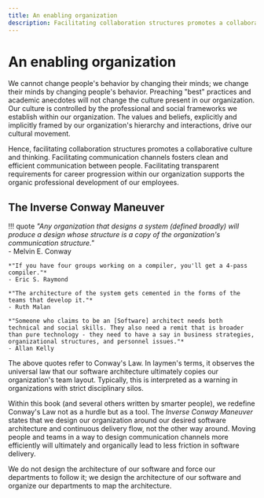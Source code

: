 ```yaml
---
title: An enabling organization
description: Facilitating collaboration structures promotes a collaborative culture and thinking. Facilitating communication channels fosters clean and efficient communication between people.
---
```


# An enabling organization

We cannot change people's behavior by changing their minds; we change their minds by changing people's behavior. Preaching "best" practices and academic anecdotes will not change the culture present in our organization. Our culture is controlled by the professional and social frameworks we establish within our organization. The values and beliefs, explicitly and implicitly framed by our organization's hierarchy and interactions, drive our cultural movement.

Hence, facilitating collaboration structures promotes a collaborative culture and thinking. Facilitating communication channels fosters clean and efficient communication between people. Facilitating transparent requirements for career progression within our organization supports the organic professional development of our employees.

## The Inverse Conway Maneuver

!!! quote
    *"Any organization that designs a system (defined broadly) will produce a design whose structure is a copy of the organization's communication structure."*  
    - Melvin E. Conway

    *"If you have four groups working on a compiler, you'll get a 4-pass compiler."*  
    - Eric S. Raymond

    *"The architecture of the system gets cemented in the forms of the teams that develop it."*  
    - Ruth Malan

    *"Someone who claims to be an [Software] architect needs both technical and social skills. They also need a remit that is broader than pure technology - they need to have a say in business strategies, organizational structures, and personnel issues."*  
    - Allan Kelly

The above quotes refer to Conway's Law. In laymen's terms, it observes the universal law that our software architecture ultimately copies our organization's team layout. Typically, this is interpreted as a warning in organizations with strict disciplinary silos.

Within this book (and several others written by smarter people), we redefine Conway's Law not as a hurdle but as a tool. The *Inverse Conway Maneuver* states that we design our organization around our desired software architecture and continuous delivery flow, not the other way around. Moving people and teams in a way to design communication channels more efficiently will ultimately and organically lead to less friction in software delivery.

We do not design the architecture of our software and force our departments to follow it; we design the architecture of our software and organize our departments to map the architecture.
